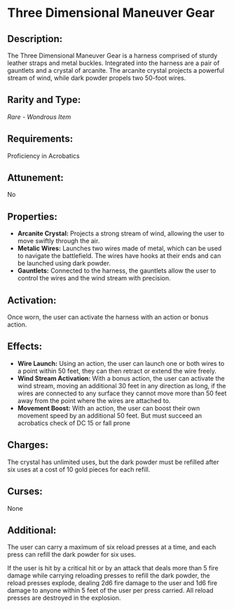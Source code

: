 # Three Dimensional Maneuver Gear

## Description:
The Three Dimensional Maneuver Gear is a harness comprised of sturdy leather straps and metal buckles. Integrated into the harness are a pair of gauntlets and a crystal of arcanite. The arcanite crystal projects a powerful stream of wind, while dark powder propels two 50-foot wires. 

## Rarity and Type:
*Rare - Wondrous Item*

## Requirements:
Proficiency in Acrobatics

## Attunement:
No

## Properties:
- **Arcanite Crystal:** Projects a strong stream of wind, allowing the user to move swiftly through the air.
- **Metalic Wires:** Launches two wires made of metal, which can be used to navigate the battlefield. The wires have hooks at their ends and can be launched using dark powder.
- **Gauntlets:** Connected to the harness, the gauntlets allow the user to control the wires and the wind stream with precision.

## Activation:
Once worn, the user can activate the harness with an action or bonus action.

## Effects:
- **Wire Launch:** Using an action, the user can launch one or both wires to a point within 50 feet, they can then retract or extend the wire freely. 
- **Wind Stream Activation:** With a bonus action, the user can activate the wind stream, moving an additional 30 feet in any direction as long, if the wires are connected to any surface they cannot move more than 50 feet away from the point where the wires are attached to.
- **Movement Boost:** With an action, the user can boost their own movement speed by an additional 50 feet. But must succeed an acrobatics check of DC 15 or fall prone

## Charges:
The crystal has unlimited uses, but the dark powder must be refilled after six uses at a cost of 10 gold pieces for each refill.

## Curses:
None

## Additional:
The user can carry a maximum of six reload presses at a time, and each press can refill the dark powder for six uses.

If the user is hit by a critical hit or by an attack that deals more than 5 fire damage while carrying reloading presses to refill the dark powder, the reload presses explode, dealing 2d6 fire damage to the user and 1d6 fire damage to anyone within 5 feet of the user per press carried. All reload presses are destroyed in the explosion.
